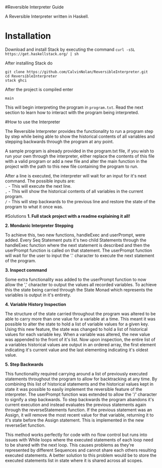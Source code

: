 #Reversible Interpreter Guide
	
A Reversible Interpreter written in Haskell.

# Installation
Download and install Stack by executing the command `curl -sSL https://get.haskellstack.org/ | sh`

After installing Stack do
<pre><code>git clone https://github.com/CalvinNolan/ReversibleInterpreter.git
cd ReversibleInterpreter
stack ghci
</code></pre>

After the project is compiled enter
<pre><code>main
</code></pre>
This will begin interpreting the program in `program.txt`. Read the next section to learn how to interact with the program being interpreted.

#How to use the Interpreter

The Reversible Interpreter provides the functionality to run a program step by
step while being able to show the historical contents of all variables and stepping
backwards through the program at any point.

A sample program is already provided in the program.txt file, if you wish to
run your own through the interpreter, either replace the contents of this file
with a valid program or add a new file and alter the main function in the project
with the path to this new file containing the program to run.

After a line is executed, the interpreter will wait for an input for it's
next command. The possible inputs are:
  <br>
  `.` - This will execute the next line.
  <br>
  `,` - This will show the historical contents of all variables in the current program.
  <br>
  `/` - This will step backwards to the previous line and restore the state of the program to what it once was.

#Solutions
<b>1. Full stack project with a readme explaining it all!</b>

<b>2. Mondanic Interpreter Stepping</b>

To achieve this, two new functions, handleExec and userPrompt, were added. 
Every Seq Statement puts it's two child Statements through the handleExec function 
where the next statement is described and then the userPrompt function is called on 
that statement. The userPrompt function will wait for the user to input the '.' 
character to execute the next statement of the program.

<b>3. Inspect command</b>

Some extra functionality was added to the userPrompt function to now allow
the ',' character to output the values all recorded variables. To achieve this
the state being carried through the State Monad which represents the variables
is output in it's entirety.

<b>4. Variable History Inspection</b>

The structure of the state carried throughout the program was altered to be able
to carry more than one value for a variable at a time. This meant it was possible to
alter the state to hold a list of variable values for a given key. Using this new
feature, the state was changed to hold a list of historical values for each variable key. 
When a variable was altered, the new value was appended to the front of it's list. 
Now upon inspection, the entire list of a variables historical values are output in 
an ordered array, the first element indicating it's current value and the last 
elementing indicating it's oldest value.

<b>5. Step Backwards</b>

This functionality required carrying around a list of previously executed statements
throughout the program to allow for backtracking at any time. By combining this list 
of historical statements and the historical values kept in state it was possible to 
easily implement the reversible feature of the interpreter. The userPrompt function
was extended to allow the '/' character to signify a step backwards. To step backwards
the program abandons it's current execution and instead evaluates the previous statements
again through the reverseStatements function. If the previous statement was an Assign, 
it will remove the most recent value for that variable, returning it to it's state 
before the Assign statement. This is implemented in the new reverseSet function.
	
This method works perfectly for code with no flow control but runs into issues with
While loops where the executed statements of each loop need to be shared with the 
next loop. This causes problems as they're represented by different Sequences and
cannot share each others resulting executed statements. A better solution to this
problem would be to store the executed statements list in state where it is shared
across all scopes.
